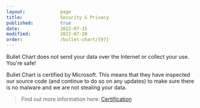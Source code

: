 ```yaml
---
layout:             page
title:              Security & Privacy
published:          true
date:               2022-07-15
modified:           2022-07-20
order:              /bullet-chart/{97}
---
```


Bullet Chart does not send your data over the Internet or collect your use. You're safe!

Bullet Chart is certified by Microsoft. This means that they have inspected our source code (and continue to do so on any updates) to make sure there is no malware and we are not stealing your data. 

> Find out more information here: [Certification](../get-started/certification.md)
